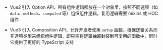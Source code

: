 - Vue2 引入 Option API，所有组件逻辑都放在一个对象里，按照不同选项（如 `data`、`methods`、`computed` 等）组织组件逻辑。复用逻辑需要 mixins 或 HOC组件

* Vue3 引入 Composition API，允许开发者使用 `setup` 函数，根据逻辑关系而非选项类型来组织组件逻辑，即只需将逻辑抽离封装到可复用的函数中，同时它提供了更好的 TypeScript 支持
